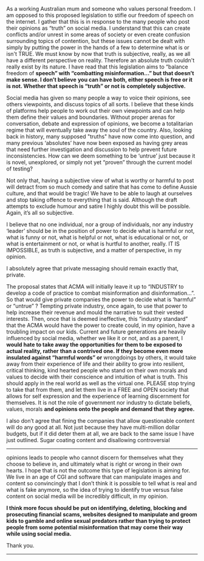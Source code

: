 As a working Australian mum and someone who values personal freedom. I am opposed to this
proposed legislation to stifle our freedom of speech on the internet. I gather that this is in
response to the many people who post their opinions as “truth” on social media. I understand that
this can create conflicts and/or unrest in some areas of society or even create confusion
surrounding topics of contention, but these issues cannot be dealt with simply by putting the
power in the hands of a few to determine what is or isn't TRUE. We must know by now that truth
is subjective, really, as we all have a different perspective on reality. Therefore an absolute truth
couldn't really exist by its nature. I have read that this legislation aims to “balance freedom of
**speech” with “combatting misinformation…” but that doesn’t make sense. I don’t believe**
**you can have both, either speech is free or it is not. Whether that speech is “truth” or not is**
**completely subjective.**

Social media has given so many people a way to voice their opinions, see others viewpoints, and
discuss topics of all sorts. I believe that these kinds of platforms help people to work out their
own viewpoints and can help them define their values and boundaries. Without proper arenas for
conversation, debate and expression of opinions, we become a totalitarian regime that will
eventually take away the soul of the country. Also, looking back in history, many supposed
"truths" have now come into question, and many previous ‘absolutes’ have now been exposed
as having grey areas that need further investigation and discussion to help prevent future
inconsistencies. How can we deem something to be ‘untrue’ just because it is novel, unexplored,
or simply not yet “proven” through the current model of testing?

Not only that, having a subjective view of what is worthy or harmful to post will detract from so
much comedy and satire that has come to define Aussie culture, and that would be tragic! We
have to be able to laugh at ourselves and stop taking offence to everything that is said. Although
the draft attempts to exclude humour and satire I highly doubt this will be possible. Again, it’s all
so subjective.

I believe that no one individual, nor a group of individuals, nor any industry ‘leader’ should be in
the position of power to decide what is harmful or not, what is funny or not, what is helpful or not,
what is educational or not, or what is entertainment or not, or what is hurtful to another, really. IT
IS IMPOSSIBLE, as truth is subjective, and a matter of perspective, in my opinion.

I absolutely agree that private messaging should remain exactly that, private.

The proposal states that ACMA will initially leave it up to “INDUSTRY to develop a code of
practice to combat misinformation and disinformation…”. So that would give private companies
the power to decide what is ‘harmful” or “untrue” ? Tempting private industry, once again, to use
that power to help increase their revenue and mould the narrative to suit their vested interests.
Then, once that is deemed ineffective, this “industry standard” that the ACMA would have the
power to create could, in my opinion, have a troubling impact on our kids. Current and future
generations are heavily influenced by social media, whether we like it or not, and as a parent, I
**would hate to take away the opportunities for them to be exposed to actual reality, rather**
**than a contrived one. If they become even more insulated against “harmful words” or**
wrongdoings by others, it would take away from their experience of life and their ability to grow
into resilient, critical thinking, kind hearted people who stand on their own morals and values to
decide with their conscience and intuition of what is truth. This should apply in the real world as
well as the virtual one. PLEASE stop trying to take that from them, and let them live in a FREE
and OPEN society that allows for self expression and the experience of learning discernment for
themselves. It is not the role of government nor industry to dictate beliefs, values, morals
**and opinions onto the people and demand that they agree.**

I also don’t agree that fining the companies that allow questionable content will do any good at
all. Not just because they have multi-million dollar budgets, but if it did deter them at all, we are
back to the same issue I have just outlined. Sugar coating content and disallowing controversial


-----

opinions leads to people who cannot discern for themselves what they choose to believe in, and
ultimately what is right or wrong in their own hearts. I hope that is not the outcome this type of
legislation is aiming for.
We live in an age of CGI and software that can manipulate images and content so convincingly
that I don’t think it is possible to tell what is real and what is fake anymore, so the idea of trying to
identify true versus false content on social media will be incredibly difficult, in my opinion.

**I think more focus should be put on identifying, deleting, blocking and prosecuting financial**
**scams, websites designed to manipulate and groom kids to gamble and online sexual**
**predators rather than trying to protect people from some potential misinformation that may**
**come their way while using social media.**

Thank you.


-----

